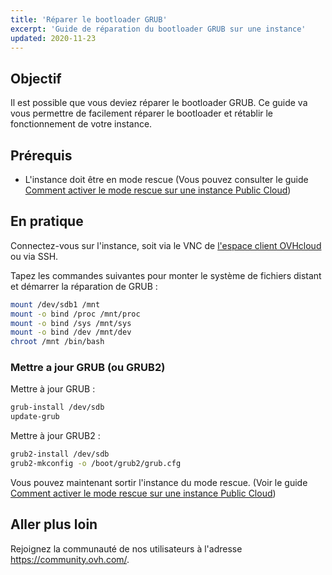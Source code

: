 ```yaml
---
title: 'Réparer le bootloader GRUB'
excerpt: 'Guide de réparation du bootloader GRUB sur une instance'
updated: 2020-11-23
---
```


## Objectif

Il est possible que vous deviez réparer le bootloader GRUB. Ce guide va vous permettre de facilement réparer le bootloader et rétablir le fonctionnement de votre instance.

## Prérequis

- L'instance doit être en mode rescue (Vous pouvez consulter le guide [Comment activer le mode rescue sur une instance Public Cloud](/pages/public_cloud/compute/put_an_instance_in_rescue_mode))

## En pratique

Connectez-vous sur l'instance, soit via le VNC de [l'espace client OVHcloud](/links/manager) ou via SSH.

Tapez les commandes suivantes pour monter le système de fichiers distant et démarrer la réparation de GRUB :

```sh
mount /dev/sdb1 /mnt
mount -o bind /proc /mnt/proc
mount -o bind /sys /mnt/sys
mount -o bind /dev /mnt/dev
chroot /mnt /bin/bash
```

### Mettre a jour GRUB (ou GRUB2)

Mettre à jour GRUB :

```sh
grub-install /dev/sdb
update-grub
```

Mettre à jour GRUB2 :

```sh
grub2-install /dev/sdb
grub2-mkconfig -o /boot/grub2/grub.cfg
```

Vous pouvez maintenant sortir l'instance du mode rescue. (Voir le guide [Comment activer le mode rescue sur une instance Public Cloud](/pages/public_cloud/compute/put_an_instance_in_rescue_mode))

## Aller plus loin

Rejoignez la communauté de nos utilisateurs à l'adresse <https://community.ovh.com/>.
